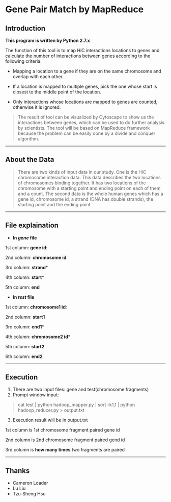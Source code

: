 Gene Pair Match by MapReduce
============================

## Introduction

**This program is written by Python 2.7.x**

The function of this tool is to map HiC interactions locations to genes and calculate the number of interactions between genes according to the following criteria.

* Mapping a location to a gene if they are on the same chromosome and overlap with each other.

* If a location is mapped to multiple genes, pick the one whose start is closest to the middle point of the location.

* Only interactions whose locations are mapped to genes are counted, otherwise it is ignored.

>The result of tool can be visualized by Cytoscape to show us the interactions between genes, which can be used to do further analysis by scientists. The tool will be based on MapReduce framework because the problem can be easily done by a divide and conquer algorithm.

----

## About the Data

>There are two kinds of input data in our study. One is the HiC chromosome interaction data. This data describes the two locations of chromosomes binding together. It has two locations of the chromosome with a starting point and ending point on each of them and a count. The second data is the whole human genes which has a gene id, chromosome id, a strand (DNA has double strands), the starting point and the ending point.

----

## File explaination

* **In *gene* file**

1st column: **gene id**:

2nd column: **chromosome id**

3rd column: **strand***

4th column: **start***

5th column: **end**

* **In *test* file**

1st column: **chromosome1 id**:

2nd column: **start1**

3rd column: **end1***

4th column: **chromosome2 id***

5th column: **start2**

6th column: **end2**


----

## Execution

1. There are two input files: gene and test(chromosome fragments)
2. Prompt window input:

>cat test | python hadoop_mapper.py | sort -k1,1 | python hadoop_reducer.py > output.txt

3. Execution result will be in output.txt

1st column is 1st chromosome fragment paired gene id

2nd column is 2nd chromosome fragment paired gend id

3rd column is **how many times** two fragments are paired



----
## Thanks
* Cameron Loader
* Lu Liu
* Tzu-Sheng Hsu

